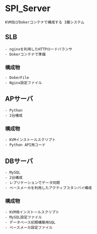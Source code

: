 # SPI_Server
	KVM及びDokerコンテナで構成する 3層システム

## SLB
	- nginxを利用したHTTPロードバランサ
	- Dokerコンテナで準備
### 構成物
	- DokerFile
	- Nginx設定ファイル

## APサーバ
	- Python
	- 2台構成
### 構成物
	- KVMインストールスクリプト
	- Python API用コード
	
## DBサーバ
	- MySQL
	- 2台構成
	- レプリケーションでデータ同期
	- ペースメーカを利用したアクティブスタンバイ構成
### 構成物
	- KVM用インストールスクリプト
	- MySQL設定ファイル
	- データベース初期構築用SQL
	- ペースメーカ設定ファイル